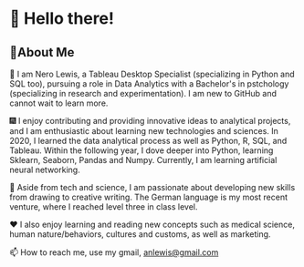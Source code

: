 # 👋 Hello there!
## 🔬About Me
👀 I am Nero Lewis, a Tableau Desktop Specialist (specializing in Python and SQL too), pursuing a role in Data Analytics with a Bachelor's in pstchology (specializing in research and experimentation). I am new to GitHub and cannot wait to learn more.

🎆 I enjoy contributing and providing innovative ideas to analytical projects, and I am enthusiastic about learning new technologies and sciences. In 2020, I learned the data analytical process as well as Python, R, SQL, and Tableau. Within the following year, I dove deeper into Python, learning Sklearn, Seaborn, Pandas and Numpy. Currently, I am learning artificial neural networking.

💞️ Aside from tech and science, I am passionate about developing new skills from drawing to creative writing. The German language is my most recent venture, where I reached level three in class level.

❤️ I also enjoy learning and reading new concepts such as medical science, human nature/behaviors, cultures and customs, as well as marketing. 

📫 How to reach me, use my gmail, anlewis@gmail.com 

<!---
Nero103/Nero103 is a ✨ special ✨ repository because its `README.md` (this file) appears on your GitHub profile.
You can click the Preview link to take a look at your changes.
--->
